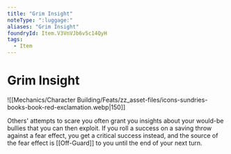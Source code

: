 ```yaml
---
title: "Grim Insight"
noteType: ":luggage:"
aliases: "Grim Insight"
foundryId: Item.V3VnVJb6v5c14QyH
tags:
  - Item
---
```


# Grim Insight
![[Mechanics/Character Building/Feats/zz_asset-files/icons-sundries-books-book-red-exclamation.webp|150]]

Others' attempts to scare you often grant you insights about your would-be bullies that you can then exploit. If you roll a success on a saving throw against a fear effect, you get a critical success instead, and the source of the fear effect is [[Off-Guard]] to you until the end of your next turn.
